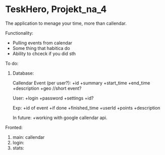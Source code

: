 # TeskHero, Projekt_na_4
 The application to menage your time, more than callendar. 

Functionality:
+ Pulling events from calendar
+ Some thing that habitica do
+ Ability to chceck if you did sth 


To do:

1. Database:

    Callendar Event (per user?):
        +id
        +summary
        +start_time
        +end_time
        +description
        +geo
        //short event?
    
    User:
        +login
        +password
        +settings
        +id?

    Exp:
        +id of event
        +if done
        +finished_time
        +userId
        +points
        +description
    
    
    
    In future:
        +working with google callendar api.
    
    
Fronted:
1. main: callendar
2. login:
3. stats:


